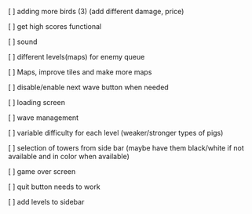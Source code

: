 [ ] adding more birds (3) (add different damage, price)

[ ] get high scores functional 

[ ] sound

[ ] different levels(maps) for enemy queue

[ ] Maps, improve tiles and make more maps

[ ] disable/enable next wave button when needed 

[ ] loading screen

[ ] wave management

[ ] variable difficulty for each level (weaker/stronger types of pigs)

[ ] selection of towers from side bar (maybe have them black/white if not available and in color when available)

[ ] game over screen

[ ] quit button needs to work

[ ] add levels to sidebar